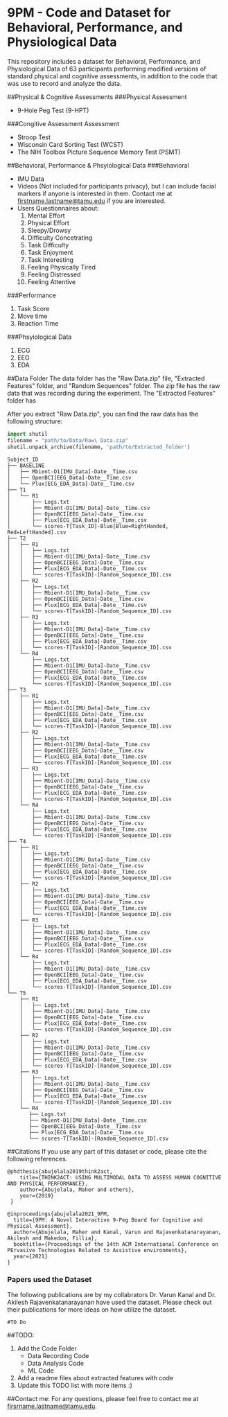 # 9PM - Code and Dataset for Behavioral, Performance, and Physiological Data
This repository includes a dataset for Behavioral, Performance, and Physiological Data of 63 participants performing modified versions of standard physical and cognitive assessments, in addition to the code that was use to record and analyze the data.


##Physical & Cognitive Assessments
###Physical Assessment
- 9-Hole Peg Test (9-HPT)

###Congitive Assessment Assessment
- Stroop Test
- Wisconsin Card Sorting Test (WCST) 
- The NIH Toolbox Picture Sequence Memory Test (PSMT)

##Behavioral, Performance & Phsyiological Data 
###Behavioral
* IMU Data
* Videos (Not included for participants privacy), but I can include facial markers if anyone is interested in them. Contact me at firstname.lastname@tamu.edu if you are interested.
* Users Questionnaires about:
	1. Mental Effort
	2. Physical Effort
	3. Sleepy/Drowsy
	4. Difficulty Concetrating
	5. Task Difficulty
	6. Task Enjoyment
	7. Task Interesting
	8. Feeling Physically Tired
	9. Feeling Distressed
	10. Feeling Attentive
	
###Performance
1. Task Score
2. Move time
3. Reaction Time

###Phsyiological Data
1. ECG
2. EEG
3. EDA


##Data Folder
The data folder has the "Raw Data.zip" file, "Extracted Features" folder, and "Random Sequences" folder. The zip file has the raw data that was recording during the experiment. The "Extracted Features" folder has 

After you extract "Raw Data.zip",  you can find the raw data has the following structure:

```python
import shutil
filename = "path/to/Data/Raw\ Data.zip"
shutil.unpack_archive(filename, 'path/to/Extracted_folder')
```
```
Subject_ID
├── BASELINE
│   ├── Mbient-D1[IMU_Data]-Date__Time.csv
│   ├── OpenBCI[EEG_Data]-Date__Time.csv
│   └── Plux[ECG_EDA_Data]-Date__Time.csv
├── T1
│   └── R1
│       ├── Logs.txt
│       ├── Mbient-D1[IMU_Data]-Date__Time.csv
│       ├── OpenBCI[EEG_Data]-Date__Time.csv
│       ├── Plux[ECG_EDA_Data]-Date__Time.csv
│       └── scores-T[Task_ID]-Blue[Blue=RightHanded, Red=LeftHanded].csv
├── T2
│   ├── R1
│   │   ├── Logs.txt
│   │   ├── Mbient-D1[IMU_Data]-Date__Time.csv
│   │   ├── OpenBCI[EEG_Data]-Date__Time.csv
│   │   ├── Plux[ECG_EDA_Data]-Date__Time.csv
│   │   └── scores-T[TaskID]-[Random_Sequence_ID].csv
│   ├── R2
│   │   ├── Logs.txt
│   │   ├── Mbient-D1[IMU_Data]-Date__Time.csv
│   │   ├── OpenBCI[EEG_Data]-Date__Time.csv
│   │   ├── Plux[ECG_EDA_Data]-Date__Time.csv
│   │   └── scores-T[TaskID]-[Random_Sequence_ID].csv
│   ├── R3
│   │   ├── Logs.txt
│   │   ├── Mbient-D1[IMU_Data]-Date__Time.csv
│   │   ├── OpenBCI[EEG_Data]-Date__Time.csv
│   │   ├── Plux[ECG_EDA_Data]-Date__Time.csv
│   │   └── scores-T[TaskID]-[Random_Sequence_ID].csv
│   └── R4
│       ├── Logs.txt
│       ├── Mbient-D1[IMU_Data]-Date__Time.csv
│       ├── OpenBCI[EEG_Data]-Date__Time.csv
│       ├── Plux[ECG_EDA_Data]-Date__Time.csv
│       └── scores-T[TaskID]-[Random_Sequence_ID].csv
├── T3
│   ├── R1
│   │   ├── Logs.txt
│   │   ├── Mbient-D1[IMU_Data]-Date__Time.csv
│   │   ├── OpenBCI[EEG_Data]-Date__Time.csv
│   │   ├── Plux[ECG_EDA_Data]-Date__Time.csv
│   │   └── scores-T[TaskID]-[Random_Sequence_ID].csv
│   ├── R2
│   │   ├── Logs.txt
│   │   ├── Mbient-D1[IMU_Data]-Date__Time.csv
│   │   ├── OpenBCI[EEG_Data]-Date__Time.csv
│   │   ├── Plux[ECG_EDA_Data]-Date__Time.csv
│   │   └── scores-T[TaskID]-[Random_Sequence_ID].csv
│   ├── R3
│   │   ├── Logs.txt
│   │   ├── Mbient-D1[IMU_Data]-Date__Time.csv
│   │   ├── OpenBCI[EEG_Data]-Date__Time.csv
│   │   ├── Plux[ECG_EDA_Data]-Date__Time.csv
│   │   └── scores-T[TaskID]-[Random_Sequence_ID].csv
│   └── R4
│       ├── Logs.txt
│       ├── Mbient-D1[IMU_Data]-Date__Time.csv
│       ├── OpenBCI[EEG_Data]-Date__Time.csv
│       ├── Plux[ECG_EDA_Data]-Date__Time.csv
│       └── scores-T[TaskID]-[Random_Sequence_ID].csv
├── T4
│   ├── R1
│   │   ├── Logs.txt
│   │   ├── Mbient-D1[IMU_Data]-Date__Time.csv
│   │   ├── OpenBCI[EEG_Data]-Date__Time.csv
│   │   ├── Plux[ECG_EDA_Data]-Date__Time.csv
│   │   └── scores-T[TaskID]-[Random_Sequence_ID].csv
│   ├── R2
│   │   ├── Logs.txt
│   │   ├── Mbient-D1[IMU_Data]-Date__Time.csv
│   │   ├── OpenBCI[EEG_Data]-Date__Time.csv
│   │   ├── Plux[ECG_EDA_Data]-Date__Time.csv
│   │   └── scores-T[TaskID]-[Random_Sequence_ID].csv
│   ├── R3
│   │   ├── Logs.txt
│   │   ├── Mbient-D1[IMU_Data]-Date__Time.csv
│   │   ├── OpenBCI[EEG_Data]-Date__Time.csv
│   │   ├── Plux[ECG_EDA_Data]-Date__Time.csv
│   │   └── scores-T[TaskID]-[Random_Sequence_ID].csv
│   └── R4
│       ├── Logs.txt
│       ├── Mbient-D1[IMU_Data]-Date__Time.csv
│       ├── OpenBCI[EEG_Data]-Date__Time.csv
│       ├── Plux[ECG_EDA_Data]-Date__Time.csv
│       └── scores-T[TaskID]-[Random_Sequence_ID].csv
└── T5
    ├── R1
    │   ├── Logs.txt
    │   ├── Mbient-D1[IMU_Data]-Date__Time.csv
    │   ├── OpenBCI[EEG_Data]-Date__Time.csv
    │   ├── Plux[ECG_EDA_Data]-Date__Time.csv
    │   └── scores-T[TaskID]-[Random_Sequence_ID].csv
    ├── R2
    │   ├── Logs.txt
    │   ├── Mbient-D1[IMU_Data]-Date__Time.csv
    │   ├── OpenBCI[EEG_Data]-Date__Time.csv
    │   ├── Plux[ECG_EDA_Data]-Date__Time.csv
    │   └── scores-T[TaskID]-[Random_Sequence_ID].csv
    ├── R3
    │   ├── Logs.txt
    │   ├── Mbient-D1[IMU_Data]-Date__Time.csv
    │   ├── OpenBCI[EEG_Data]-Date__Time.csv
    │   ├── Plux[ECG_EDA_Data]-Date__Time.csv
    │   └── scores-T[TaskID]-[Random_Sequence_ID].csv
    └── R4
       ├── Logs.txt
       ├── Mbient-D1[IMU_Data]-Date__Time.csv
       ├── OpenBCI[EEG_Data]-Date__Time.csv
       ├── Plux[ECG_EDA_Data]-Date__Time.csv
       └── scores-T[TaskID]-[Random_Sequence_ID].csv
```

##Citations
If you use any part of this dataset or code, please cite the following references.


```
@phdthesis{abujelala2019think2act,
	title={THINK2ACT: USING MULTIMODAL DATA TO ASSESS HUMAN COGNITIVE AND PHYSICAL PERFORMANCE},
	author={Abujelala, Maher and others},
    year={2019}
 }
 
@inproceedings{abujelala2021_9PM,
  title={9PM: A Novel Interactive 9-Peg Board for Cognitive and Physical Assessment},
  author={Abujelala, Maher and Kanal, Varun and Rajavenkatanarayanan, Akilesh and Makedon, Fillia},
  booktitle={Proceedings of the 14th ACM International Conference on PErvasive Technologies Related to Assistive environments},
  year={2021}
}
```
### Papers used the Dataset
The following publications are by my collabrators Dr. Varun Kanal and Dr. Akilesh Rajavenkatanarayanan have used the dataset. Please check out their publications for more ideas on how utilize the dataset.

```
#TO Do
```

##TODO:
1. Add the Code Folder
	- Data Recording Code
	- Data Analysis Code
	- ML Code
2. 	Add a readme files about extracted features with code
3. Update this TODO list with more items :)

##Contact me:
For any questions, please feel free to contact me at firsrname.lastname@tamu.edu. 